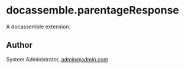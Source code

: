 # docassemble.parentageResponse

A docassemble extension.

## Author

System Administrator, admin@admin.com

